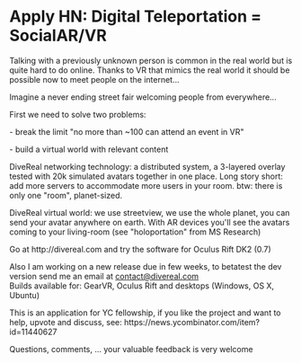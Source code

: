 # Apply HN: Digital Teleportation = SocialAR/VR

Talking with a previously unknown person is common in the real world but is quite hard to do online. Thanks to VR that mimics the real world it should be possible now to meet people on the internet...<p>Imagine a never ending street fair welcoming people from everywhere...<p>First we need to solve two problems:<p>- break the limit &quot;no more than ~100 can attend an event in VR&quot;<p>- build a virtual world with relevant content<p>DiveReal networking technology: a distributed system, a 3-layered overlay tested with 20k simulated avatars together in one place.
Long story short: add more servers to accommodate more users in your room.
btw: there is only one &quot;room&quot;, planet-sized.<p>DiveReal virtual world: we use streetview, we use the whole planet, you can send your avatar anywhere on earth. With AR devices you&#x27;ll see the avatars coming to your living-room (see &quot;holoportation&quot; from MS Research)<p>Go at http:&#x2F;&#x2F;divereal.com and try the software for Oculus Rift DK2 (0.7)<p>Also I am working on a new release due in few weeks, to betatest the dev version send me an email at contact@divereal.com   
Builds available for: GearVR, Oculus Rift and desktops (Windows, OS X, Ubuntu)<p>This is an application for YC fellowship, if you like the project and want to help, upvote and discuss, see: https:&#x2F;&#x2F;news.ycombinator.com&#x2F;item?id=11440627<p>Questions, comments, ... your valuable feedback is very welcome
